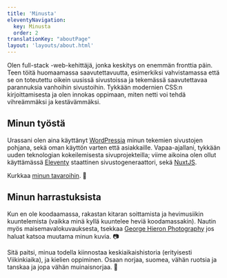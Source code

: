 ```yaml
---
title: 'Minusta'
eleventyNavigation:
  key: Minusta
  order: 2
translationKey: "aboutPage"
layout: 'layouts/about.html'
---
```


Olen full-stack -web-kehittäjä, jonka keskitys on enemmän fronttia päin. Teen töitä huomaamassa saavutettavuutta, esimerkiksi vahvistamassa että se on toteutettu oikein uusissä sivustoissa ja tekemässä saavutettavaa parannuksia vanhoihin sivustoihin. Tykkään modernien CSS:n kirjoittamisesta ja olen innokas oppimaan, miten netti voi tehdä vihreämmäksi ja kestävämmäksi.

## Minun työstä

Urassani olen aina käyttänyt [WordPressia](https://wordpress.org/) minun tekemien sivustojen pohjana, sekä oman käyttön varten että asiakkaille. Vapaa-ajallani, tykkään uuden teknologian kokeilemisesta sivuprojekteilla; viime aikoina olen ollut käyttämässä [Eleventy](https://www.11ty.dev/) staattinen sivustogeneraattori, sekä [NuxtJS](https://nuxtjs.org/).

Kurkkaa [minun tavaroihin](/{{locale}}/toita). 👀

## Minun harrastuksista

Kun en ole koodaamassa, rakastan kitaran soittamista ja hevimusiikin kuuntelemista (vaikka minä kyllä kuuntelee heviä koodamassakin). Nautin myös maisemavalokuvauksesta, tsekkaa [George Hieron Photography](https://www.georgehieron.com/) jos haluat katsoa muutama minun kuvia. 📷

Sitä paitsi, minua todella kiinnostaa keskiaikaishistoria (erityisesti Viikinkiaika), ja kielien oppiminen. Osaan norjaa, suomea, vähän ruotsia ja tanskaa ja jopa vähän muinaisnorjaa. 📜